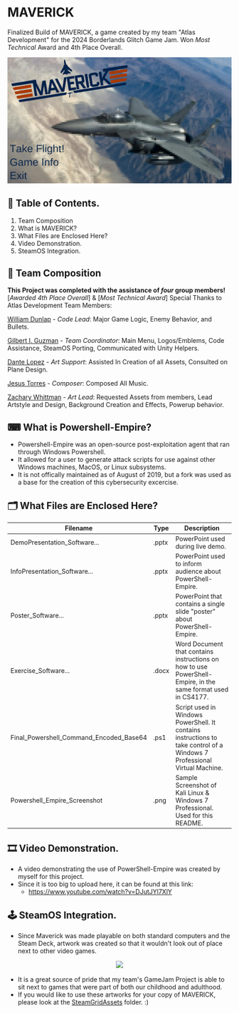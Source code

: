 # MAVERICK
Finalized Build of MAVERICK, a game created by my team "Atlas Development" for the 2024 Borderlands Glitch Game Jam. Won *Most Technical* Award and 4th Place Overall. 

<p align="center">
<img src="https://github.com/Azaze7/MAVERICK/blob/main/ReadMeAssets/Maverick_TitleScreen.png" > 
</p>

## 🔎 Table of Contents.

1. Team Composition
2. What is MAVERICK?
3. What Files are Enclosed Here?
4. Video Demonstration.
5. SteamOS Integration.

## 🎏 Team Composition

**This Project was completed with the assistance of *four* group members!**
[*Awarded 4th Place Overall*] & [*Most Technical Award*]
Special Thanks to Atlas Development Team Members:

[William Dunlap](https://github.com/unit098 "William's Github") - *Code Lead*: Major Game Logic, Enemy Behavior, and Bullets.

[Gilbert I. Guzman](https://github.com/Azaze7 "Gilbert's Github") - *Team Coordinator*: Main Menu, Logos/Emblems, Code Assistance, SteamOS Porting, Communicated with Unity Helpers.

[Dante Lopez](https://github.com/dragons6612 "Dante's Github") - *Art Support*: Assisted In Creation of all Assets, Consulted on Plane Design.

[Jesus Torres]() - *Composer*: Composed All Music.

[Zachary Whittman](https://github.com/Zachary-Wittmann "Zachary's Github") - *Art Lead*: Requested Assets from members, Lead Artstyle and Design, Background Creation and Effects, Powerup behavior. 

## ⌨ What is Powershell-Empire? 

* Powershell-Empire was an open-source post-exploitation agent that ran through Windows Powershell.
* It allowed for a user to generate attack scripts for use against other Windows machines, MacOS, or Linux subsystems.
* It is not offically maintained as of August of 2019, but a fork was used as a base for the creation of this cybersecurity excercise.

## 🗂️ What Files are Enclosed Here?

| Filename | Type | Description | 
| --------------- | --------------- | --------------- |
| DemoPresentation_Software... | .pptx | PowerPoint used during live demo. |
| InfoPresentation_Software... | .pptx | PowerPoint used to inform audience about PowerShell-Empire. |
| Poster_Software... | .pptx | PowerPoint that contains a single slide "poster" about PowerShell-Empire. |
| Exercise_Software... | .docx | Word Document that contains instructions on how to use PowerShell-Empire, in the same format used in CS4177. |
| Final_Powershell_Command_Encoded_Base64 | .ps1 | Script used in Windows PowerShell. It contains instructions to take control of a Windows 7 Professional Virtual Machine. |
| Powershell_Empire_Screenshot | .png | Sample Screenshot of Kali Linux & Windows 7 Professional. Used for this README. |

## 🎞️ Video Demonstration.

* A video demonstrating the use of PowerShell-Empire was created by myself for this project.
* Since it is too big to upload here, it can be found at this link:
  * https://www.youtube.com/watch?v=DJutJYl7XlY 

## 🕹️ SteamOS Integration.

* Since Maverick was made playable on both standard computers and the Steam Deck, artwork was created so that it wouldn't look out of place next to other video games.

<p align="center">
<img src="https://github.com/Azaze7/MAVERICK/blob/main/SteamGridAssets/Maverick_SteamOS_Demonstration.gif" height="375px"> 
</p>

* It is a great source of pride that my team's GameJam Project is able to sit next to games that were part of both our childhood and adulthood.
* If you would like to use these artworks for your copy of MAVERICK, please look at the [SteamGridAssets](https://github.com/Azaze7/MAVERICK/tree/main/SteamGridAssets "Steam Grid Artwork") folder. :)


